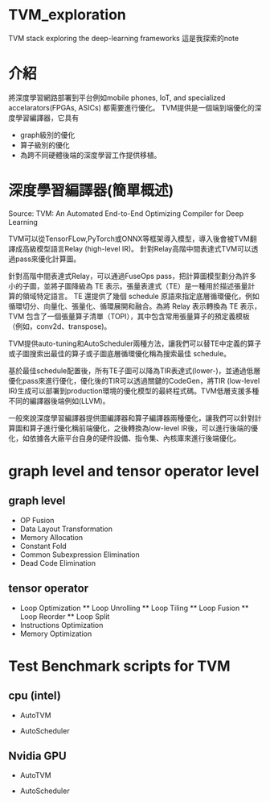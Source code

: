 # TVM_exploration
TVM stack exploring the deep-learning frameworks 
這是我探索的note

# 介紹
將深度學習網路部署到平台例如mobile phones, IoT, and specialized accelarators(FPGAs, ASICs) 都需要進行優化。
TVM提供是一個端到端優化的深度學習編譯器，它具有
- graph級別的優化
- 算子級別的優化
- 為跨不同硬體後端的深度學習工作提供移植。


# 深度學習編譯器(簡單概述)
Source: TVM: An Automated End-to-End Optimizing Compiler for Deep Learning

TVM可以從TensorFLow,PyTorch或ONNX等框架導入模型，導入後會被TVM翻譯成高級模型語言Relay (high-level IR)。
針對Relay高階中間表達式TVM可以透過pass來優化計算圖。

針對高階中間表達式Relay，可以通過FuseOps pass，把計算圖模型劃分為許多小的子圖，並將子圖降級為 TE 表示。張量表達式（TE）是一種用於描述張量計算的領域特定語言。 TE 還提供了幾個 schedule 原語來指定底層循環優化，例如循環切分、向量化、張量化、循環展開和融合。為將 Relay 表示轉換為 TE 表示，TVM 包含了一個張量算子清單（TOPI），其中包含常用張量算子的預定義模板（例如，conv2d、transpose)。

TVM提供auto-tuning和AutoScheduler兩種方法，讓我們可以替TE中定義的算子或子圖搜索出最佳的算子或子圖底層循環優化稱為搜索最佳 schedule。

基於最佳schedule配置後，所有TE子圖可以降為TIR表達式(lower-)，並通過低層優化pass來進行優化，優化後的TIR可以透過關鍵的CodeGen，將TIR (low-level IR)生成可以部署到production環境的優化模型的最終程式碼。TVM低層支援多種不同的編譯器後端例如(LLVM)。

一般來說深度學習編譯器提供圖編譯器和算子編譯器兩種優化，讓我們可以針對計算圖和算子進行優化稱前端優化，之後轉換為low-level IR後，可以進行後端的優化，如依據各大廠平台自身的硬件設備、指令集、內核庫來進行後端優化。

# graph level and tensor operator level

## graph level
* OP Fusion
* Data Layout Transformation
* Memory Allocation
* Constant Fold
* Common Subexpression Elimination
* Dead Code Elimination



## tensor operator

* Loop Optimization
** Loop Unrolling
** Loop Tiling
** Loop Fusion
** Loop Reorder
** Loop Split
* Instructions Optimization
* Memory Optimization

# Test Benchmark scripts for TVM
## cpu (intel)
* AutoTVM


* AutoScheduler



## Nvidia GPU
* AutoTVM


* AutoScheduler